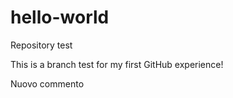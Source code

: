 # hello-world
Repository test

This is a branch test for my first GitHub experience!

Nuovo commento

